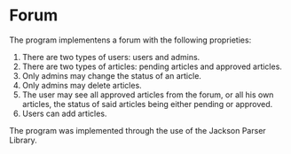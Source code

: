 # Forum
The program implementens a forum with the following proprieties:
1. There are two types of users: users and admins.
2. There are two types of articles: pending articles and approved articles.
3. Only admins may change the status of an article.
4. Only admins may delete articles.
5. The user may see all approved articles from the forum, or all his own articles, the status of said articles being either pending or approved.
6. Users can add articles.

The program was implemented through the use of the Jackson Parser Library.
